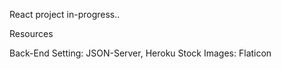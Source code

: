 React project in-progress..



Resources

Back-End Setting: JSON-Server, Heroku
Stock Images: Flaticon
